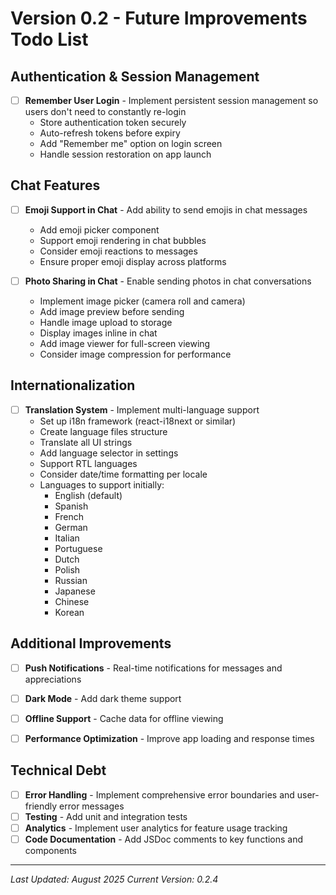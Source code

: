 # Version 0.2 - Future Improvements Todo List

## Authentication & Session Management
- [ ] **Remember User Login** - Implement persistent session management so users don't need to constantly re-login
  - Store authentication token securely
  - Auto-refresh tokens before expiry
  - Add "Remember me" option on login screen
  - Handle session restoration on app launch

## Chat Features
- [ ] **Emoji Support in Chat** - Add ability to send emojis in chat messages
  - Add emoji picker component
  - Support emoji rendering in chat bubbles
  - Consider emoji reactions to messages
  - Ensure proper emoji display across platforms

- [ ] **Photo Sharing in Chat** - Enable sending photos in chat conversations
  - Implement image picker (camera roll and camera)
  - Add image preview before sending
  - Handle image upload to storage
  - Display images inline in chat
  - Add image viewer for full-screen viewing
  - Consider image compression for performance

## Internationalization
- [ ] **Translation System** - Implement multi-language support
  - Set up i18n framework (react-i18next or similar)
  - Create language files structure
  - Translate all UI strings
  - Add language selector in settings
  - Support RTL languages
  - Consider date/time formatting per locale
  - Languages to support initially:
    - English (default)
    - Spanish
    - French
    - German
    - Italian
    - Portuguese
    - Dutch
    - Polish
    - Russian
    - Japanese
    - Chinese
    - Korean

## Additional Improvements
- [ ] **Push Notifications** - Real-time notifications for messages and appreciations
- [ ] **Dark Mode** - Add dark theme support
- [ ] **Offline Support** - Cache data for offline viewing
- [ ] **Performance Optimization** - Improve app loading and response times


## Technical Debt
- [ ] **Error Handling** - Implement comprehensive error boundaries and user-friendly error messages
- [ ] **Testing** - Add unit and integration tests
- [ ] **Analytics** - Implement user analytics for feature usage tracking
- [ ] **Code Documentation** - Add JSDoc comments to key functions and components

---

*Last Updated: August 2025*
*Current Version: 0.2.4*